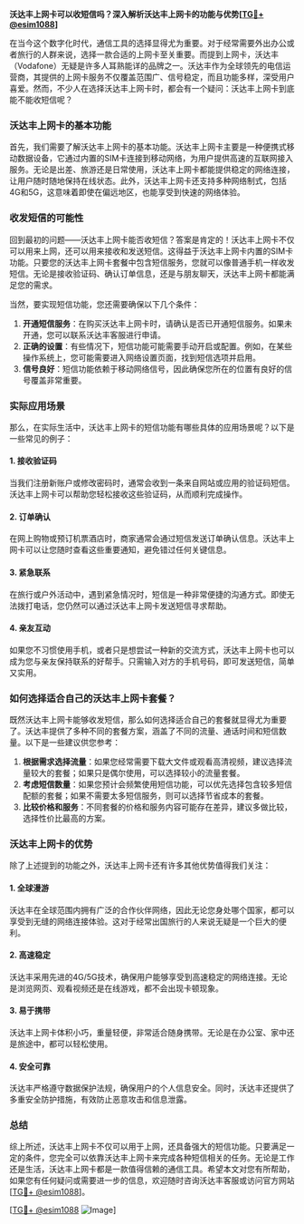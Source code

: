 **沃达丰上网卡可以收短信吗？深入解析沃达丰上网卡的功能与优势[[TG💪+ @esim1088](https://t.me/s/esim1088)]**

在当今这个数字化时代，通信工具的选择显得尤为重要。对于经常需要外出办公或者旅行的人群来说，选择一款合适的上网卡至关重要。而提到上网卡，沃达丰（Vodafone）无疑是许多人耳熟能详的品牌之一。沃达丰作为全球领先的电信运营商，其提供的上网卡服务不仅覆盖范围广、信号稳定，而且功能多样，深受用户喜爱。然而，不少人在选择沃达丰上网卡时，都会有一个疑问：沃达丰上网卡到底能不能收短信呢？

### 沃达丰上网卡的基本功能

首先，我们需要了解沃达丰上网卡的基本功能。沃达丰上网卡主要是一种便携式移动数据设备，它通过内置的SIM卡连接到移动网络，为用户提供高速的互联网接入服务。无论是出差、旅游还是日常使用，沃达丰上网卡都能提供稳定的网络连接，让用户随时随地保持在线状态。此外，沃达丰上网卡还支持多种网络制式，包括4G和5G，这意味着即使在偏远地区，也能享受到快速的网络体验。

### 收发短信的可能性

回到最初的问题——沃达丰上网卡能否收短信？答案是肯定的！沃达丰上网卡不仅可以用来上网，还可以用来接收和发送短信。这得益于沃达丰上网卡内置的SIM卡功能。只要您的沃达丰上网卡套餐中包含短信服务，您就可以像普通手机一样收发短信。无论是接收验证码、确认订单信息，还是与朋友聊天，沃达丰上网卡都能满足您的需求。

当然，要实现短信功能，您还需要确保以下几个条件：
1. **开通短信服务**：在购买沃达丰上网卡时，请确认是否已开通短信服务。如果未开通，您可以联系沃达丰客服进行申请。
2. **正确的设置**：有些情况下，短信功能可能需要手动开启或配置。例如，在某些操作系统上，您可能需要进入网络设置页面，找到短信选项并启用。
3. **信号良好**：短信功能依赖于移动网络信号，因此确保您所在的位置有良好的信号覆盖非常重要。

### 实际应用场景

那么，在实际生活中，沃达丰上网卡的短信功能有哪些具体的应用场景呢？以下是一些常见的例子：

#### 1. 接收验证码
当我们注册新账户或修改密码时，通常会收到一条来自网站或应用的验证码短信。沃达丰上网卡可以帮助您轻松接收这些验证码，从而顺利完成操作。

#### 2. 订单确认
在网上购物或预订机票酒店时，商家通常会通过短信发送订单确认信息。沃达丰上网卡可以让您随时查看这些重要通知，避免错过任何关键信息。

#### 3. 紧急联系
在旅行或户外活动中，遇到紧急情况时，短信是一种非常便捷的沟通方式。即使无法拨打电话，您仍然可以通过沃达丰上网卡发送短信寻求帮助。

#### 4. 亲友互动
如果您不习惯使用手机，或者只是想尝试一种新的交流方式，沃达丰上网卡也可以成为您与亲友保持联系的好帮手。只需输入对方的手机号码，即可发送短信，简单又实用。

### 如何选择适合自己的沃达丰上网卡套餐？

既然沃达丰上网卡能够收发短信，那么如何选择适合自己的套餐就显得尤为重要了。沃达丰提供了多种不同的套餐方案，涵盖了不同的流量、通话时间和短信数量。以下是一些建议供您参考：

1. **根据需求选择流量**：如果您经常需要下载大文件或观看高清视频，建议选择流量较大的套餐；如果只是偶尔使用，可以选择较小的流量套餐。
2. **考虑短信数量**：如果您预计会频繁使用短信功能，可以优先选择包含较多短信配额的套餐；如果不需要太多短信服务，则可以选择节省成本的套餐。
3. **比较价格和服务**：不同套餐的价格和服务内容可能存在差异，建议多做比较，选择性价比最高的方案。

### 沃达丰上网卡的优势

除了上述提到的功能之外，沃达丰上网卡还有许多其他优势值得我们关注：

#### 1. 全球漫游
沃达丰在全球范围内拥有广泛的合作伙伴网络，因此无论您身处哪个国家，都可以享受到无缝的网络连接体验。这对于经常出国旅行的人来说无疑是一个巨大的便利。

#### 2. 高速稳定
沃达丰采用先进的4G/5G技术，确保用户能够享受到高速稳定的网络连接。无论是浏览网页、观看视频还是在线游戏，都不会出现卡顿现象。

#### 3. 易于携带
沃达丰上网卡体积小巧，重量轻便，非常适合随身携带。无论是在办公室、家中还是旅途中，都可以轻松使用。

#### 4. 安全可靠
沃达丰严格遵守数据保护法规，确保用户的个人信息安全。同时，沃达丰还提供了多重安全防护措施，有效防止恶意攻击和信息泄露。

### 总结

综上所述，沃达丰上网卡不仅可以用于上网，还具备强大的短信功能。只要满足一定的条件，您完全可以依靠沃达丰上网卡来完成各种短信相关的任务。无论是工作还是生活，沃达丰上网卡都是一款值得信赖的通信工具。希望本文对您有所帮助，如果您有任何疑问或需要进一步的信息，欢迎随时咨询沃达丰客服或访问官方网站[[TG💪+ @esim1088](https://t.me/s/esim1088)]。

[[TG💪+ @esim1088](https://t.me/s/esim1088) ![Image](https://i.postimg.cc/4NQfJmqS/Snipaste-2025-05-13-00-14-12.png)]